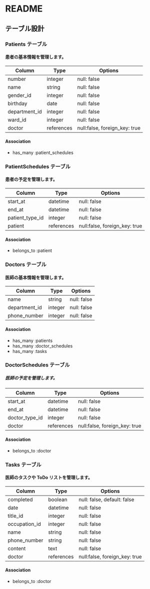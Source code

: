 # README

## テーブル設計

### Patients テーブル

#### 患者の基本情報を管理します。

| Column        | Type       | Options                       |
| ------------- | ---------- | ----------------------------- |
| number        | integer    | null: false                   |
| name          | string     | null: false                   |
| gender_id     | integer    | null: false                   |
| birthday      | date       | null: false                   |
| department_id | integer    | null: false                   |
| ward_id       | integer    | null: false                   |
| doctor        | references | null:false, foreign_key: true |

#### Association

- has_many :patient_schedules

### PatientSchedules テーブル

#### 患者の予定を管理します。

| Column          | Type       | Options                       |
| --------------- | ---------- | ----------------------------- |
| start_at        | datetime   | null: false                   |
| end_at          | datetime   | null: false                   |
| patient_type_id | integer    | null: false                   |
| patient         | references | null:false, foreign_key: true |

#### Association

- belongs_to :patient

### Doctors テーブル

#### 医師の基本情報を管理します。

| Column        | Type    | Options     |
| ------------- | ------- | ----------- |
| name          | string  | null: false |
| department_id | integer | null: false |
| phone_number  | integer | null: false |

#### Association

- has_many :patients
- has_many :doctor_schedules
- has_many :tasks

### DoctorSchedules テーブル

##### 医師の予定を管理します。

| Column         | Type       | Options                       |
| -------------- | ---------- | ----------------------------- |
| start_at       | datetime   | null: false                   |
| end_at         | datetime   | null: false                   |
| doctor_type_id | integer    | null: false                   |
| doctor         | references | null:false, foreign_key: true |

#### Association

- belongs_to :doctor

### Tasks テーブル

#### 医師のタスクや ToDo リストを管理します。

| Column        | Type       | Options                       |
| ------------- | ---------- | ----------------------------- |
| completed     | boolean    | null: false, default: false   |
| date          | datetime   | null: false                   |
| title_id      | integer    | null: false                   |
| occupation_id | integer    | null: false                   |
| name          | string     | null: false                   |
| phone_number  | string     | null: false                   |
| content       | text       | null: false                   |
| doctor        | references | null:false, foreign_key: true |

#### Association

- belongs_to :doctor
